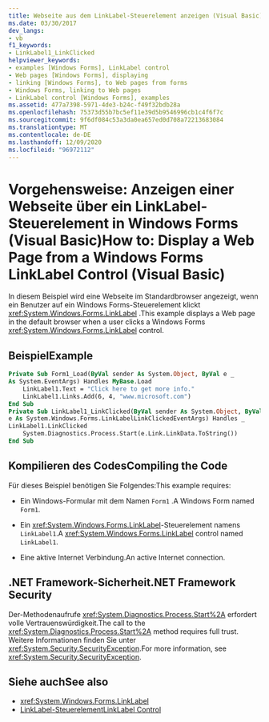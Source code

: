```yaml
---
title: Webseite aus dem LinkLabel-Steuerelement anzeigen (Visual Basic)
ms.date: 03/30/2017
dev_langs:
- vb
f1_keywords:
- LinkLabel1_LinkClicked
helpviewer_keywords:
- examples [Windows Forms], LinkLabel control
- Web pages [Windows Forms], displaying
- linking [Windows Forms], to Web pages from forms
- Windows Forms, linking to Web pages
- LinkLabel control [Windows Forms], examples
ms.assetid: 477a7398-5971-4de3-b24c-f49f32bdb28a
ms.openlocfilehash: 75373d55b7bc5ef11e39d5b9546996cb1c4f6f7c
ms.sourcegitcommit: 9f6df084c53a3da0ea657ed0d708a72213683084
ms.translationtype: MT
ms.contentlocale: de-DE
ms.lasthandoff: 12/09/2020
ms.locfileid: "96972112"
---
```

# <a name="how-to-display-a-web-page-from-a-windows-forms-linklabel-control-visual-basic"></a><span data-ttu-id="199cb-102">Vorgehensweise: Anzeigen einer Webseite über ein LinkLabel-Steuerelement in Windows Forms (Visual Basic)</span><span class="sxs-lookup"><span data-stu-id="199cb-102">How to: Display a Web Page from a Windows Forms LinkLabel Control (Visual Basic)</span></span>
<span data-ttu-id="199cb-103">In diesem Beispiel wird eine Webseite im Standardbrowser angezeigt, wenn ein Benutzer auf ein Windows Forms-Steuerelement klickt <xref:System.Windows.Forms.LinkLabel> .</span><span class="sxs-lookup"><span data-stu-id="199cb-103">This example displays a Web page in the default browser when a user clicks a Windows Forms <xref:System.Windows.Forms.LinkLabel> control.</span></span>  
  
## <a name="example"></a><span data-ttu-id="199cb-104">Beispiel</span><span class="sxs-lookup"><span data-stu-id="199cb-104">Example</span></span>  
  
```vb  
Private Sub Form1_Load(ByVal sender As System.Object, ByVal e _  
As System.EventArgs) Handles MyBase.Load  
    LinkLabel1.Text = "Click here to get more info."  
    LinkLabel1.Links.Add(6, 4, "www.microsoft.com")  
End Sub  
Private Sub LinkLabel1_LinkClicked(ByVal sender As System.Object, ByVal _  
e As System.Windows.Forms.LinkLabelLinkClickedEventArgs) Handles _  
LinkLabel1.LinkClicked  
    System.Diagnostics.Process.Start(e.Link.LinkData.ToString())  
End Sub  
```  
  
## <a name="compiling-the-code"></a><span data-ttu-id="199cb-105">Kompilieren des Codes</span><span class="sxs-lookup"><span data-stu-id="199cb-105">Compiling the Code</span></span>  
 <span data-ttu-id="199cb-106">Für dieses Beispiel benötigen Sie Folgendes:</span><span class="sxs-lookup"><span data-stu-id="199cb-106">This example requires:</span></span>  
  
- <span data-ttu-id="199cb-107">Ein Windows-Formular mit dem Namen `Form1` .</span><span class="sxs-lookup"><span data-stu-id="199cb-107">A Windows Form named `Form1`.</span></span>  
  
- <span data-ttu-id="199cb-108">Ein <xref:System.Windows.Forms.LinkLabel>-Steuerelement namens `LinkLabel1`.</span><span class="sxs-lookup"><span data-stu-id="199cb-108">A <xref:System.Windows.Forms.LinkLabel> control named `LinkLabel1`.</span></span>  
  
- <span data-ttu-id="199cb-109">Eine aktive Internet Verbindung.</span><span class="sxs-lookup"><span data-stu-id="199cb-109">An active Internet connection.</span></span>  
  
## <a name="net-framework-security"></a><span data-ttu-id="199cb-110">.NET Framework-Sicherheit</span><span class="sxs-lookup"><span data-stu-id="199cb-110">.NET Framework Security</span></span>  
 <span data-ttu-id="199cb-111">Der-Methodenaufrufe <xref:System.Diagnostics.Process.Start%2A> erfordert volle Vertrauenswürdigkeit.</span><span class="sxs-lookup"><span data-stu-id="199cb-111">The call to the <xref:System.Diagnostics.Process.Start%2A> method requires full trust.</span></span> <span data-ttu-id="199cb-112">Weitere Informationen finden Sie unter <xref:System.Security.SecurityException>.</span><span class="sxs-lookup"><span data-stu-id="199cb-112">For more information, see <xref:System.Security.SecurityException>.</span></span>  
  
## <a name="see-also"></a><span data-ttu-id="199cb-113">Siehe auch</span><span class="sxs-lookup"><span data-stu-id="199cb-113">See also</span></span>

- <xref:System.Windows.Forms.LinkLabel>
- [<span data-ttu-id="199cb-114">LinkLabel-Steuerelement</span><span class="sxs-lookup"><span data-stu-id="199cb-114">LinkLabel Control</span></span>](linklabel-control-windows-forms.md)
